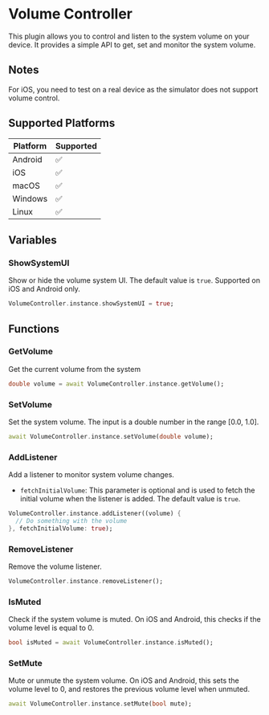 # Volume Controller

This plugin allows you to control and listen to the system volume on your device. It provides a simple API to get, set and monitor the system volume.

## Notes

For iOS, you need to test on a real device as the simulator does not support volume control.

## Supported Platforms

| Platform | Supported |
| -------- | --------- |
| Android  | ✅        |
| iOS      | ✅        |
| macOS    | ✅        |
| Windows  | ✅        |
| Linux    | ✅        |

## Variables

### ShowSystemUI

Show or hide the volume system UI. The default value is `true`. Supported on iOS and Android only.

```dart
VolumeController.instance.showSystemUI = true;
```

## Functions

### GetVolume

Get the current volume from the system

```dart
double volume = await VolumeController.instance.getVolume();
```

### SetVolume

Set the system volume. The input is a double number in the range [0.0, 1.0].

```dart
await VolumeController.instance.setVolume(double volume);
```

### AddListener

Add a listener to monitor system volume changes.

- `fetchInitialVolume`: This parameter is optional and is used to fetch the initial volume when the listener is added. The default value is `true`.

```dart
VolumeController.instance.addListener((volume) {
  // Do something with the volume
}, fetchInitialVolume: true);
```

### RemoveListener

Remove the volume listener.

```dart
VolumeController.instance.removeListener();
```

### IsMuted

Check if the system volume is muted. On iOS and Android, this checks if the volume level is equal to 0.

```dart
bool isMuted = await VolumeController.instance.isMuted();
```

### SetMute

Mute or unmute the system volume. On iOS and Android, this sets the volume level to 0, and restores the previous volume level when unmuted.

```dart
await VolumeController.instance.setMute(bool mute);
```
